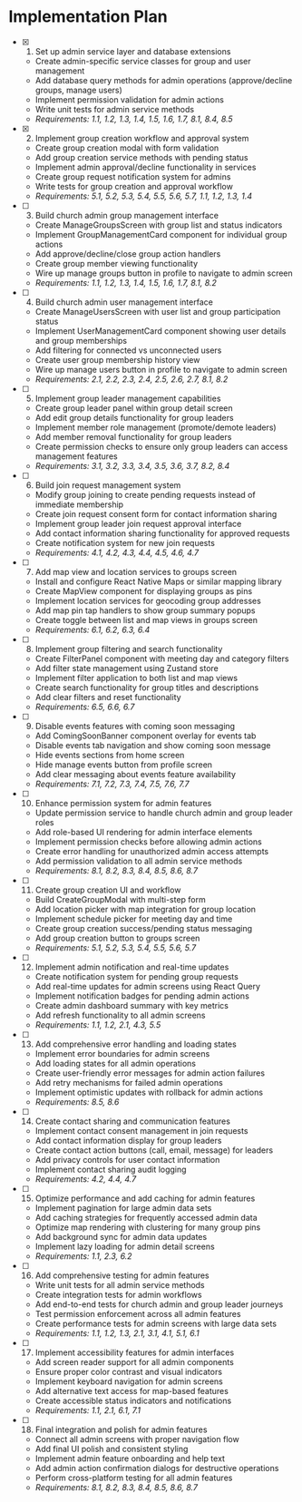 # Implementation Plan

- [x] 1. Set up admin service layer and database extensions
  - Create admin-specific service classes for group and user management
  - Add database query methods for admin operations (approve/decline groups, manage users)
  - Implement permission validation for admin actions
  - Write unit tests for admin service methods
  - _Requirements: 1.1, 1.2, 1.3, 1.4, 1.5, 1.6, 1.7, 8.1, 8.4, 8.5_

- [x] 2. Implement group creation workflow and approval system
  - Create group creation modal with form validation
  - Add group creation service methods with pending status
  - Implement admin approval/decline functionality in services
  - Create group request notification system for admins
  - Write tests for group creation and approval workflow
  - _Requirements: 5.1, 5.2, 5.3, 5.4, 5.5, 5.6, 5.7, 1.1, 1.2, 1.3, 1.4_

- [ ] 3. Build church admin group management interface
  - Create ManageGroupsScreen with group list and status indicators
  - Implement GroupManagementCard component for individual group actions
  - Add approve/decline/close group action handlers
  - Create group member viewing functionality
  - Wire up manage groups button in profile to navigate to admin screen
  - _Requirements: 1.1, 1.2, 1.3, 1.4, 1.5, 1.6, 1.7, 8.1, 8.2_

- [ ] 4. Build church admin user management interface
  - Create ManageUsersScreen with user list and group participation status
  - Implement UserManagementCard component showing user details and group memberships
  - Add filtering for connected vs unconnected users
  - Create user group membership history view
  - Wire up manage users button in profile to navigate to admin screen
  - _Requirements: 2.1, 2.2, 2.3, 2.4, 2.5, 2.6, 2.7, 8.1, 8.2_

- [ ] 5. Implement group leader management capabilities
  - Create group leader panel within group detail screen
  - Add edit group details functionality for group leaders
  - Implement member role management (promote/demote leaders)
  - Add member removal functionality for group leaders
  - Create permission checks to ensure only group leaders can access management features
  - _Requirements: 3.1, 3.2, 3.3, 3.4, 3.5, 3.6, 3.7, 8.2, 8.4_

- [ ] 6. Build join request management system
  - Modify group joining to create pending requests instead of immediate membership
  - Create join request consent form for contact information sharing
  - Implement group leader join request approval interface
  - Add contact information sharing functionality for approved requests
  - Create notification system for new join requests
  - _Requirements: 4.1, 4.2, 4.3, 4.4, 4.5, 4.6, 4.7_

- [ ] 7. Add map view and location services to groups screen
  - Install and configure React Native Maps or similar mapping library
  - Create MapView component for displaying groups as pins
  - Implement location services for geocoding group addresses
  - Add map pin tap handlers to show group summary popups
  - Create toggle between list and map views in groups screen
  - _Requirements: 6.1, 6.2, 6.3, 6.4_

- [ ] 8. Implement group filtering and search functionality
  - Create FilterPanel component with meeting day and category filters
  - Add filter state management using Zustand store
  - Implement filter application to both list and map views
  - Create search functionality for group titles and descriptions
  - Add clear filters and reset functionality
  - _Requirements: 6.5, 6.6, 6.7_

- [ ] 9. Disable events features with coming soon messaging
  - Add ComingSoonBanner component overlay for events tab
  - Disable events tab navigation and show coming soon message
  - Hide events sections from home screen
  - Hide manage events button from profile screen
  - Add clear messaging about events feature availability
  - _Requirements: 7.1, 7.2, 7.3, 7.4, 7.5, 7.6, 7.7_

- [ ] 10. Enhance permission system for admin features
  - Update permission service to handle church admin and group leader roles
  - Add role-based UI rendering for admin interface elements
  - Implement permission checks before allowing admin actions
  - Create error handling for unauthorized admin access attempts
  - Add permission validation to all admin service methods
  - _Requirements: 8.1, 8.2, 8.3, 8.4, 8.5, 8.6, 8.7_

- [ ] 11. Create group creation UI and workflow
  - Build CreateGroupModal with multi-step form
  - Add location picker with map integration for group location
  - Implement schedule picker for meeting day and time
  - Create group creation success/pending status messaging
  - Add group creation button to groups screen
  - _Requirements: 5.1, 5.2, 5.3, 5.4, 5.5, 5.6, 5.7_

- [ ] 12. Implement admin notification and real-time updates
  - Create notification system for pending group requests
  - Add real-time updates for admin screens using React Query
  - Implement notification badges for pending admin actions
  - Create admin dashboard summary with key metrics
  - Add refresh functionality to all admin screens
  - _Requirements: 1.1, 1.2, 2.1, 4.3, 5.5_

- [ ] 13. Add comprehensive error handling and loading states
  - Implement error boundaries for admin screens
  - Add loading states for all admin operations
  - Create user-friendly error messages for admin action failures
  - Add retry mechanisms for failed admin operations
  - Implement optimistic updates with rollback for admin actions
  - _Requirements: 8.5, 8.6_

- [ ] 14. Create contact sharing and communication features
  - Implement contact consent management in join requests
  - Add contact information display for group leaders
  - Create contact action buttons (call, email, message) for leaders
  - Add privacy controls for user contact information
  - Implement contact sharing audit logging
  - _Requirements: 4.2, 4.4, 4.7_

- [ ] 15. Optimize performance and add caching for admin features
  - Implement pagination for large admin data sets
  - Add caching strategies for frequently accessed admin data
  - Optimize map rendering with clustering for many group pins
  - Add background sync for admin data updates
  - Implement lazy loading for admin detail screens
  - _Requirements: 1.1, 2.3, 6.2_

- [ ] 16. Add comprehensive testing for admin features
  - Write unit tests for all admin service methods
  - Create integration tests for admin workflows
  - Add end-to-end tests for church admin and group leader journeys
  - Test permission enforcement across all admin features
  - Create performance tests for admin screens with large data sets
  - _Requirements: 1.1, 1.2, 1.3, 2.1, 3.1, 4.1, 5.1, 6.1_

- [ ] 17. Implement accessibility features for admin interfaces
  - Add screen reader support for all admin components
  - Ensure proper color contrast and visual indicators
  - Implement keyboard navigation for admin screens
  - Add alternative text access for map-based features
  - Create accessible status indicators and notifications
  - _Requirements: 1.1, 2.1, 6.1, 7.1_

- [ ] 18. Final integration and polish for admin features
  - Connect all admin screens with proper navigation flow
  - Add final UI polish and consistent styling
  - Implement admin feature onboarding and help text
  - Add admin action confirmation dialogs for destructive operations
  - Perform cross-platform testing for all admin features
  - _Requirements: 8.1, 8.2, 8.3, 8.4, 8.5, 8.6, 8.7_
